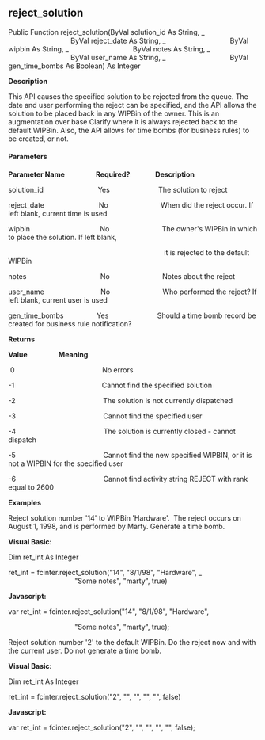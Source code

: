 reject_solution
---------------

Public Function reject_solution(ByVal solution_id As String, _
                                ByVal reject_date As String, _
                                ByVal wipbin As String, _
                                ByVal notes As String, _
                                ByVal user_name As String, _
                                ByVal gen_time_bombs As Boolean) As Integer

**Description**

This API causes the specified solution to be rejected from the queue. The date and user performing the reject can be specified, and the API allows the solution to be placed back in any WIPBin of the owner. This is an augmentation over base Clarify where it is always rejected back to the default WIPBin. Also, the API allows for time bombs (for business rules) to be created, or not.

#### Parameters
**Parameter Name**                **Required?**             **Description**

solution_id                            Yes                         The solution to reject

reject_date                            No                           When did the reject occur. If left blank, current time is used

wipbin                                    No                           The owner's WIPBin in which to place the solution. If left blank,

                                                                                it is rejected to the default WIPBin

notes                                      No                           Notes about the reject

user_name                             No                           Who performed the reject? If left blank, current user is used

gen_time_bombs                 Yes                         Should a time bomb record be created for business rule notification?

**Returns**

**Value**                **Meaning**

 0                                             No errors

-1                                             Cannot find the specified solution

-2                                             The solution is not currently dispatched

-3                                             Cannot find the specified user

-4                                             The solution is currently closed - cannot dispatch

-5                                             Cannot find the new specified WIPBIN, or it is not a WIPBIN for the specified user

-6                                             Cannot find activity string REJECT with rank equal to 2600

**Examples**

 Reject solution number '14' to WIPBin 'Hardware'.  The reject occurs on August 1, 1998, and is performed by Marty. Generate a time bomb.

**Visual Basic:**

Dim ret_int As Integer

ret_int = fcinter.reject_solution("14", "8/1/98", "Hardware", _
                                  "Some notes", "marty", true)

**Javascript:**

var ret_int = fcinter.reject_solution("14", "8/1/98", "Hardware",

                                  "Some notes", "marty", true);

 Reject solution number '2' to the default WIPBin. Do the reject now and with the current user. Do not generate a time bomb.

**Visual Basic:**

Dim ret_int As Integer

ret_int = fcinter.reject_solution("2", "", "", "", "", false)

**Javascript:**

var ret_int = fcinter.reject_solution("2", "", "", "", "", false);